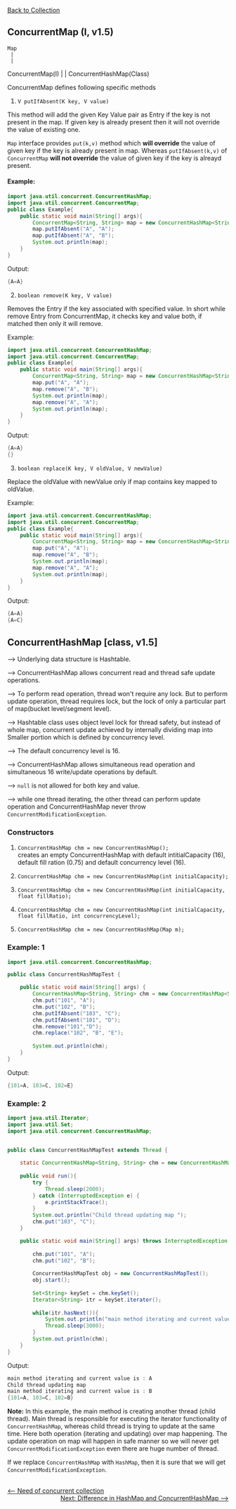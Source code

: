 [Back to Collection](../README.md)

## ConcurrentMap (I, v1.5)

	Map
	 |
	 |
ConcurrentMap(I)
	 |
	 |
ConcurrentHashMap(Class)

ConcurrentMap defines following specific methods 

 1. `V putIfAbsent(K key, V value)`

This method will add the given Key Value pair as Entry if the key is not present in the map. If given key is already present then it will not override the value of existing one.

`Map` interface provides `put(k,v)` method which **will override** the value of given key if the key is already present in map.
Whereas `putIfAbsent(k,v)` of `ConcurrentMap` **will not override** the value of given key if the key is alreayd present.

#### Example:

```java
import java.util.concurrent.ConcurrentHashMap;
import java.util.concurrent.ConcurrentMap;
public class Example{
	public static void main(String[] args){
		ConcurrentMap<String, String> map = new ConcurrentHashMap<String, String>();
        map.putIfAbsent("A", "A");
        map.putIfAbsent("A", "B");
        System.out.println(map);
	}
}
```

Output:

```java
{A=A}
```

2. `boolean remove(K key, V value)` <br>

Removes the Entry if the key associated with specified value. In short while remove Entry from ConcurrentMap, it checks key and value both, if matched then only it will remove.

Example:

```java
import java.util.concurrent.ConcurrentHashMap;
import java.util.concurrent.ConcurrentMap;
public class Example{
	public static void main(String[] args){
		ConcurrentMap<String, String> map = new ConcurrentHashMap<String, String>();
        map.put("A", "A");
        map.remove("A", "B");
        System.out.println(map);
        map.remove("A", "A");
        System.out.println(map);
	}
}
```

Output:

```java
{A=A}
{}
```

3. `boolean replace(K key, V oldValue, V newValue)`

Replace the oldValue with newValue only if map contains key mapped to oldValue.

Example:

```java
import java.util.concurrent.ConcurrentHashMap;
import java.util.concurrent.ConcurrentMap;
public class Example{
	public static void main(String[] args){
		ConcurrentMap<String, String> map = new ConcurrentHashMap<String, String>();
        map.put("A", "A");
        map.remove("A", "B");
        System.out.println(map);
        map.remove("A", "A");
        System.out.println(map);
	}
}
```

Output:

```java
{A=A}
{A=C}
```

## ConcurrentHashMap [class, v1.5]

--> Underlying data structure is Hashtable.

--> ConcurrentHashMap allows concurrent read and thread safe update operations. 

--> To perform read operation, thread won't require any lock. But to perform update operation, thread requires lock, but the lock of only a particular part of map(bucket level/segment level).

--> Hashtable class uses object level lock for thread safety, but instead of whole map, concurrent update achieved by internally dividing map into Smaller portion which is defined by concurrency level.

--> The default concurrency level is 16.

--> ConcurrentHashMap allows simultaneous read operation and simultaneous 16 write/update operations by default.

--> `null` is not allowed for both key and value.

--> while one thread iterating, the other thread can perform update operation and ConcurrentHashMap never throw `ConcurrentModificationException`.

### Constructors

1. `ConcurrentHashMap chm = new ConcurrentHashMap();` <br>
creates an empty ConcurrentHashMap with default intitialCapacity (16), default fill ration (0.75) and default concurrency level (16).

2. `ConcurrentHashMap chm = new ConcurrentHashMap(int initialCapacity);`

3. `ConcurrentHashMap chm = new ConcurrentHashMap(int initialCapacity, float fillRatio);`

4. `ConcurrentHashMap chm = new ConcurrentHashMap(int initialCapacity, float fillRatio, int concurrencyLevel);`

5. `ConcurrentHashMap chm = new ConcurrentHashMap(Map m);`

### Example: 1

```java
import java.util.concurrent.ConcurrentHashMap;

public class ConcurrentHashMapTest {

    public static void main(String[] args) {
        ConcurrentHashMap<String, String> chm = new ConcurrentHashMap<String, String>();
        chm.put("101", "A");
        chm.put("102", "B");
        chm.putIfAbsent("103", "C");
        chm.putIfAbsent("101", "D");
        chm.remove("101","D");
        chm.replace("102", "B", "E");
        
        System.out.println(chm);
    }
}
```

Output:

```java
{101=A, 103=C, 102=E}
```

### Example: 2

```java
import java.util.Iterator;
import java.util.Set;
import java.util.concurrent.ConcurrentHashMap;


public class ConcurrentHashMapTest extends Thread {
    
    static ConcurrentHashMap<String, String> chm = new ConcurrentHashMap<String, String>(); 
    
    public void run(){
        try {
            Thread.sleep(2000);
        } catch (InterruptedException e) {
            e.printStackTrace();
        }
        System.out.println("Child thread updating map ");
        chm.put("103", "C");
    }

    public static void main(String[] args) throws InterruptedException {
        
        chm.put("101", "A");
        chm.put("102", "B");
        
        ConcurrentHashMapTest obj = new ConcurrentHashMapTest();
        obj.start();
        
        Set<String> keySet = chm.keySet();
        Iterator<String> itr = keySet.iterator();
        
        while(itr.hasNext()){
            System.out.println("main method iterating and current value is : "+chm.get(itr.next()));
            Thread.sleep(3000);
        }
        System.out.println(chm);
    }
}
```

Output:

```java
main method iterating and current value is : A
Child thread updating map 
main method iterating and current value is : B
{101=A, 103=C, 102=B}
```

**Note:** In this example, the main method is creating another thread (child thread). Main thread is responsible for executing the iterator functionality of `ConcurrentHashMap`, whereas child thread is trying to update at the same time. Here both operation (iterating and updating) over map happening. The update operation on map will happen in safe manner so we will never get `ConcurrentModificationException` even there are huge number of thread.

If we replace `ConcurrentHashMap` with `HashMap`, then it is sure that we will get `ConcurrentModificationException`.


<br>

<div style="float:left">
  <a href="../6_concurrent_collection/need_of_concurrent_collection.md" style=""><-- Need of concurrent collection</a>
</div>


<div style="float:right">
  <a href="../6_concurrent_collection/dif_hashmap_and_concurrent_hashmap.md" style="">Next: Difference in HashMap and ConcurrentHashMap --></a>
</div>

<br>